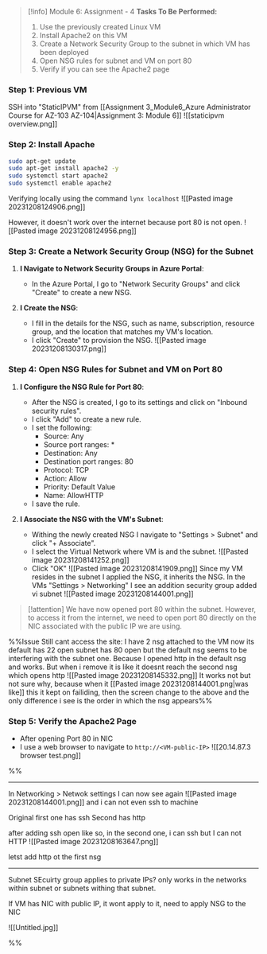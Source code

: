 > [!info] Module 6: Assignment - 4
> **Tasks To Be Performed:** 
> 1. Use the previously created Linux VM 
> 2. Install Apache2 on this VM 
> 3. Create a Network Security Group to the subnet in which VM has been deployed 
> 4. Open NSG rules for subnet and VM on port 80 
> 5. Verify if you can see the Apache2 page

### Step 1: Previous VM

SSH into "StaticIPVM" from [[Assignment 3_Module6_Azure Administrator Course for AZ-103 AZ-104|Assignment 3: Module 6]]
![[staticipvm overview.png]]
### Step 2: Install Apache

```bash
sudo apt-get update
sudo apt-get install apache2 -y
sudo systemctl start apache2
sudo systemctl enable apache2
```

Verifying locally using the command `lynx localhost`
![[Pasted image 20231208124906.png]]

However, it doesn't work over the internet because port 80 is not open.
![[Pasted image 20231208124956.png]]



### Step 3: Create a Network Security Group (NSG) for the Subnet

1. **I Navigate to Network Security Groups in Azure Portal**:
    
    - In the Azure Portal, I go to "Network Security Groups" and click "Create" to create a new NSG.
2. **I Create the NSG**:
    
    - I fill in the details for the NSG, such as name, subscription, resource group, and the location that matches my VM's location.
    - I click "Create" to provision the NSG.
      ![[Pasted image 20231208130317.png]]

### Step 4: Open NSG Rules for Subnet and VM on Port 80

1. **I Configure the NSG Rule for Port 80**:
    
    - After the NSG is created, I go to its settings and click on "Inbound security rules".
    - I click "Add" to create a new rule.
    - I set the following:
        - Source: Any
        - Source port ranges: *
        - Destination: Any
        - Destination port ranges: 80
        - Protocol: TCP
        - Action: Allow
        - Priority: Default Value
        - Name: AllowHTTP
    - I save the rule.
2. **I Associate the NSG with the VM's Subnet**:
    
    -  Withing the newly created NSG I navigate to "Settings > Subnet" and click "+ Associate".
    - I select the Virtual Network where VM is and the subnet.
      ![[Pasted image 20231208141252.png]]
    - Click "OK"
      ![[Pasted image 20231208141909.png]]
      Since my VM resides in the subnet I applied the NSG, it inherits the NSG. In the VMs "Settings > Networking" I see an addition security group added vi subnet
      ![[Pasted image 20231208144001.png]]
      

> [!attention]
> We have now opened port 80 within the subnet. However, to access it from the internet, we need to open port 80 directly on the NIC associated with the public IP we are using.


%%Issue Still cant access the site:
I have 2 nsg attached to the VM now
its default has 22 open
subnet has 80 open
but the default nsg seems to be interfering with the subnet one. Because I opened http in the default nsg and works. But when i remove it is like it doesnt reach the second nsg which opens http
![[Pasted image 20231208145332.png]]
It works not but not sure why, because when it [[Pasted image 20231208144001.png|was like]] this it kept on failiding, then the screen change to the above and the only difference i see is the order in which the nsg appears%%

### Step 5: Verify the Apache2 Page
- After opening Port 80 in NIC
- I use a web browser to navigate to `http://<VM-public-IP>`
![[20.14.87.3 browser test.png]]





%%

---

In Networking > Netwok settings
I can now see again
![[Pasted image 20231208144001.png]]
and i can not even ssh to machine

Original first one has ssh
Second has http

after adding ssh open like so, in the second one, i can ssh but I can not HTTP
![[Pasted image 20231208163647.png]]

letst add http ot the first nsg


---
Subnet SEcuirty group applies to private IPs?
only works in the networks within subnet or subnets withing that subnet.

If VM has NIC with public IP, it wont apply to it, need to apply NSG to the NIC

![[Untitled.jpg]]

%%